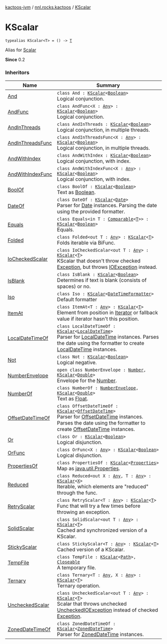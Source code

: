[kactoos-jvm](../index.md) / [nnl.rocks.kactoos](index.md) / [KScalar](./-k-scalar.md)

# KScalar

`typealias KScalar<T> = () -> `[`T`](-k-scalar.md#T)

Alias for [Scalar](-scalar/index.md)

**Since**
0.2

### Inheritors

| Name | Summary |
|---|---|
| [And](../nnl.rocks.kactoos.scalar/-and/index.md) | `class And : `[`KScalar`](./-k-scalar.md)`<`[`Boolean`](https://kotlinlang.org/api/latest/jvm/stdlib/kotlin/-boolean/index.html)`>`<br>Logical conjunction. |
| [AndFunc](../nnl.rocks.kactoos.scalar/-and-func/index.md) | `class AndFunc<X : `[`Any`](https://kotlinlang.org/api/latest/jvm/stdlib/kotlin/-any/index.html)`> : `[`KScalar`](./-k-scalar.md)`<`[`Boolean`](https://kotlinlang.org/api/latest/jvm/stdlib/kotlin/-boolean/index.html)`>`<br>Logical conjunction. |
| [AndInThreads](../nnl.rocks.kactoos.scalar/-and-in-threads/index.md) | `class AndInThreads : `[`KScalar`](./-k-scalar.md)`<`[`Boolean`](https://kotlinlang.org/api/latest/jvm/stdlib/kotlin/-boolean/index.html)`>`<br>Logical conjunction, in multiple threads. |
| [AndInThreadsFunc](../nnl.rocks.kactoos.scalar/-and-in-threads-func/index.md) | `class AndInThreadsFunc<X : `[`Any`](https://kotlinlang.org/api/latest/jvm/stdlib/kotlin/-any/index.html)`> : `[`KScalar`](./-k-scalar.md)`<`[`Boolean`](https://kotlinlang.org/api/latest/jvm/stdlib/kotlin/-boolean/index.html)`>`<br>Logical conjunction, in multiple threads. |
| [AndWithIndex](../nnl.rocks.kactoos.scalar/-and-with-index/index.md) | `class AndWithIndex : `[`KScalar`](./-k-scalar.md)`<`[`Boolean`](https://kotlinlang.org/api/latest/jvm/stdlib/kotlin/-boolean/index.html)`>`<br>Logical conjunction, with index. |
| [AndWithIndexFunc](../nnl.rocks.kactoos.scalar/-and-with-index-func/index.md) | `class AndWithIndexFunc<X : `[`Any`](https://kotlinlang.org/api/latest/jvm/stdlib/kotlin/-any/index.html)`> : `[`KScalar`](./-k-scalar.md)`<`[`Boolean`](https://kotlinlang.org/api/latest/jvm/stdlib/kotlin/-boolean/index.html)`>`<br>Logical conjunction, with index. |
| [BoolOf](../nnl.rocks.kactoos.scalar/-bool-of/index.md) | `class BoolOf : `[`KScalar`](./-k-scalar.md)`<`[`Boolean`](https://kotlinlang.org/api/latest/jvm/stdlib/kotlin/-boolean/index.html)`>`<br>Text as [Boolean](https://kotlinlang.org/api/latest/jvm/stdlib/kotlin/-boolean/index.html). |
| [DateOf](../nnl.rocks.kactoos.time/-date-of/index.md) | `class DateOf : `[`KScalar`](./-k-scalar.md)`<`[`Date`](http://docs.oracle.com/javase/8/docs/api/java/util/Date.html)`>`<br>Parser for [Date](http://docs.oracle.com/javase/8/docs/api/java/util/Date.html) instances. Parsing the date using the provided formatter. |
| [Equals](../nnl.rocks.kactoos.scalar/-equals/index.md) | `class Equals<in T : `[`Comparable`](https://kotlinlang.org/api/latest/jvm/stdlib/kotlin/-comparable/index.html)`<`[`T`](../nnl.rocks.kactoos.scalar/-equals/index.md#T)`>> : `[`KScalar`](./-k-scalar.md)`<`[`Boolean`](https://kotlinlang.org/api/latest/jvm/stdlib/kotlin/-boolean/index.html)`>`<br>Equals. |
| [Folded](../nnl.rocks.kactoos.scalar/-folded/index.md) | `class Folded<out T : `[`Any`](https://kotlinlang.org/api/latest/jvm/stdlib/kotlin/-any/index.html)`> : `[`KScalar`](./-k-scalar.md)`<`[`T`](../nnl.rocks.kactoos.scalar/-folded/index.md#T)`>`<br>Folds iterable via BiFunc. |
| [IoCheckedScalar](../nnl.rocks.kactoos.scalar/-io-checked-scalar/index.md) | `class IoCheckedScalar<out T : `[`Any`](https://kotlinlang.org/api/latest/jvm/stdlib/kotlin/-any/index.html)`> : `[`KScalar`](./-k-scalar.md)`<`[`T`](../nnl.rocks.kactoos.scalar/-io-checked-scalar/index.md#T)`>`<br>KScalar that doesn't throw checked [Exception](https://kotlinlang.org/api/latest/jvm/stdlib/kotlin/-exception/index.html), but throws [IOException](http://docs.oracle.com/javase/8/docs/api/java/io/IOException.html) instead. |
| [IsBlank](../nnl.rocks.kactoos.text/-is-blank/index.md) | `class IsBlank : `[`KScalar`](./-k-scalar.md)`<`[`Boolean`](https://kotlinlang.org/api/latest/jvm/stdlib/kotlin/-boolean/index.html)`>`<br>Determines if text is blank (consists of spaces) or no. |
| [Iso](../nnl.rocks.kactoos.time/-iso/index.md) | `class Iso : `[`KScalar`](./-k-scalar.md)`<`[`DateTimeFormatter`](http://docs.oracle.com/javase/8/docs/api/java/time/format/DateTimeFormatter.html)`>`<br>Default formatter |
| [ItemAt](../nnl.rocks.kactoos.scalar/-item-at/index.md) | `class ItemAt<T : `[`Any`](https://kotlinlang.org/api/latest/jvm/stdlib/kotlin/-any/index.html)`> : `[`KScalar`](./-k-scalar.md)`<`[`T`](../nnl.rocks.kactoos.scalar/-item-at/index.md#T)`>`<br>Element from position in [Iterator](https://kotlinlang.org/api/latest/jvm/stdlib/kotlin.collections/-iterator/index.html) or fallback value if iterator hasn't this position. |
| [LocalDateTimeOf](../nnl.rocks.kactoos.time/-local-date-time-of/index.md) | `class LocalDateTimeOf : `[`KScalar`](./-k-scalar.md)`<`[`LocalDateTime`](http://docs.oracle.com/javase/8/docs/api/java/time/LocalDateTime.html)`>`<br>Parser for [LocalDateTime](http://docs.oracle.com/javase/8/docs/api/java/time/LocalDateTime.html) instances. Parses the date using the formatter to create [LocalDateTime](http://docs.oracle.com/javase/8/docs/api/java/time/LocalDateTime.html) instances. |
| [Not](../nnl.rocks.kactoos.scalar/-not/index.md) | `class Not : `[`KScalar`](./-k-scalar.md)`<`[`Boolean`](https://kotlinlang.org/api/latest/jvm/stdlib/kotlin/-boolean/index.html)`>`<br>Logical negative. |
| [NumberEnvelope](../nnl.rocks.kactoos.scalar/-number-envelope/index.md) | `open class NumberEnvelope : `[`Number`](https://kotlinlang.org/api/latest/jvm/stdlib/kotlin/-number/index.html)`, `[`KScalar`](./-k-scalar.md)`<`[`Double`](https://kotlinlang.org/api/latest/jvm/stdlib/kotlin/-double/index.html)`>`<br>Envelope for the [Number](https://kotlinlang.org/api/latest/jvm/stdlib/kotlin/-number/index.html). |
| [NumberOf](../nnl.rocks.kactoos.scalar/-number-of/index.md) | `class NumberOf : `[`NumberEnvelope`](../nnl.rocks.kactoos.scalar/-number-envelope/index.md)`, `[`KScalar`](./-k-scalar.md)`<`[`Double`](https://kotlinlang.org/api/latest/jvm/stdlib/kotlin/-double/index.html)`>`<br>Text as [Float](https://kotlinlang.org/api/latest/jvm/stdlib/kotlin/-float/index.html). |
| [OffsetDateTimeOf](../nnl.rocks.kactoos.time/-offset-date-time-of/index.md) | `class OffsetDateTimeOf : `[`KScalar`](./-k-scalar.md)`<`[`OffsetDateTime`](http://docs.oracle.com/javase/8/docs/api/java/time/OffsetDateTime.html)`>`<br>Parser for [OffsetDateTime](http://docs.oracle.com/javase/8/docs/api/java/time/OffsetDateTime.html) instances. Parses the date using the formatter to create [OffsetDateTime](http://docs.oracle.com/javase/8/docs/api/java/time/OffsetDateTime.html) instances. |
| [Or](../nnl.rocks.kactoos.scalar/-or/index.md) | `class Or : `[`KScalar`](./-k-scalar.md)`<`[`Boolean`](https://kotlinlang.org/api/latest/jvm/stdlib/kotlin/-boolean/index.html)`>`<br>Logical disjunction. |
| [OrFunc](../nnl.rocks.kactoos.scalar/-or-func/index.md) | `class OrFunc<X : `[`Any`](https://kotlinlang.org/api/latest/jvm/stdlib/kotlin/-any/index.html)`> : `[`KScalar`](./-k-scalar.md)`<`[`Boolean`](https://kotlinlang.org/api/latest/jvm/stdlib/kotlin/-boolean/index.html)`>`<br>Logical disjunction. |
| [PropertiesOf](../nnl.rocks.kactoos.scalar/-properties-of/index.md) | `class PropertiesOf : `[`KScalar`](./-k-scalar.md)`<`[`Properties`](http://docs.oracle.com/javase/8/docs/api/java/util/Properties.html)`>`<br>Map as [java.util.Properties](http://docs.oracle.com/javase/8/docs/api/java/util/Properties.html). |
| [Reduced](../nnl.rocks.kactoos.scalar/-reduced/index.md) | `class Reduced<out X : `[`Any`](https://kotlinlang.org/api/latest/jvm/stdlib/kotlin/-any/index.html)`, T : `[`Any`](https://kotlinlang.org/api/latest/jvm/stdlib/kotlin/-any/index.html)`> : `[`KScalar`](./-k-scalar.md)`<`[`X`](../nnl.rocks.kactoos.scalar/-reduced/index.md#X)`>`<br>Iterable, which elements are "reduced" through the func. |
| [RetryScalar](../nnl.rocks.kactoos.scalar/-retry-scalar/index.md) | `class RetryScalar<T : `[`Any`](https://kotlinlang.org/api/latest/jvm/stdlib/kotlin/-any/index.html)`> : `[`KScalar`](./-k-scalar.md)`<`[`T`](../nnl.rocks.kactoos.scalar/-retry-scalar/index.md#T)`>`<br>Func that will try a few times before throwing an exception. |
| [SolidScalar](../nnl.rocks.kactoos.scalar/-solid-scalar/index.md) | `class SolidScalar<out T : `[`Any`](https://kotlinlang.org/api/latest/jvm/stdlib/kotlin/-any/index.html)`> : `[`KScalar`](./-k-scalar.md)`<`[`T`](../nnl.rocks.kactoos.scalar/-solid-scalar/index.md#T)`>`<br>Cached and synchronized version of a KScalar. |
| [StickyScalar](../nnl.rocks.kactoos.scalar/-sticky-scalar/index.md) | `class StickyScalar<T : `[`Any`](https://kotlinlang.org/api/latest/jvm/stdlib/kotlin/-any/index.html)`> : `[`KScalar`](./-k-scalar.md)`<`[`T`](../nnl.rocks.kactoos.scalar/-sticky-scalar/index.md#T)`>`<br>Cached version of a KScalar. |
| [TempFile](../nnl.rocks.kactoos.io/-temp-file/index.md) | `class TempFile : `[`KScalar`](./-k-scalar.md)`<`[`Path`](http://docs.oracle.com/javase/8/docs/api/java/nio/file/Path.html)`>, `[`Closeable`](http://docs.oracle.com/javase/8/docs/api/java/io/Closeable.html)<br>A temporary file. |
| [Ternary](../nnl.rocks.kactoos.scalar/-ternary/index.md) | `class Ternary<T : `[`Any`](https://kotlinlang.org/api/latest/jvm/stdlib/kotlin/-any/index.html)`, X : `[`Any`](https://kotlinlang.org/api/latest/jvm/stdlib/kotlin/-any/index.html)`> : `[`KScalar`](./-k-scalar.md)`<`[`T`](../nnl.rocks.kactoos.scalar/-ternary/index.md#T)`>`<br>Ternary operation. |
| [UncheckedScalar](../nnl.rocks.kactoos.scalar/-unchecked-scalar/index.md) | `class UncheckedScalar<out T : `[`Any`](https://kotlinlang.org/api/latest/jvm/stdlib/kotlin/-any/index.html)`> : `[`KScalar`](./-k-scalar.md)`<`[`T`](../nnl.rocks.kactoos.scalar/-unchecked-scalar/index.md#T)`>`<br>Scalar that throws unchecked [UncheckedIOException](http://docs.oracle.com/javase/8/docs/api/java/io/UncheckedIOException.html) instead of checked [Exception](https://kotlinlang.org/api/latest/jvm/stdlib/kotlin/-exception/index.html). |
| [ZonedDateTimeOf](../nnl.rocks.kactoos.time/-zoned-date-time-of/index.md) | `class ZonedDateTimeOf : `[`KScalar`](./-k-scalar.md)`<`[`ZonedDateTime`](http://docs.oracle.com/javase/8/docs/api/java/time/ZonedDateTime.html)`>`<br>Parser for [ZonedDateTime](http://docs.oracle.com/javase/8/docs/api/java/time/ZonedDateTime.html) instances. |
